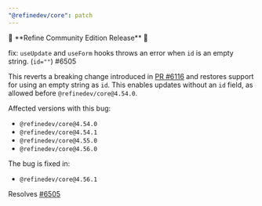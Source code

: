 ```yaml
---
"@refinedev/core": patch
---
```


📢 \*\*Refine Community Edition Release\*\* 📢

fix: `useUpdate` and `useForm` hooks throws an error when `id` is an empty string. (`id=""`) #6505

This reverts a breaking change introduced in [PR #6116](https://github.com/refinedev/refine/pull/6116) and restores support for using an empty string as `id`. This enables updates without an `id` field, as allowed before `@refinedev/core@4.54.0`.

Affected versions with this bug:

- `@refinedev/core@4.54.0`
- `@refinedev/core@4.54.1`
- `@refinedev/core@4.55.0`
- `@refinedev/core@4.56.0`

The bug is fixed in:

- `@refinedev/core@4.56.1`

Resolves [#6505](https://github.com/refinedev/refine/issues/6505)
